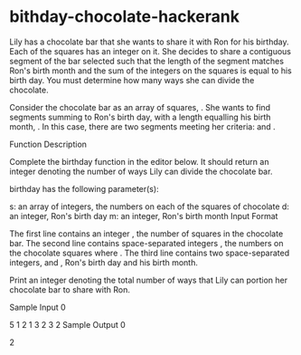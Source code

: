 # bithday-chocolate-hackerank

Lily has a chocolate bar that she wants to share it with Ron for his birthday. Each of the squares has an integer on it. She decides to share a contiguous segment of the bar selected such that the length of the segment matches Ron's birth month and the sum of the integers on the squares is equal to his birth day. You must determine how many ways she can divide the chocolate.

Consider the chocolate bar as an array of squares, . She wants to find segments summing to Ron's birth day,  with a length equalling his birth month, . In this case, there are two segments meeting her criteria:  and .

Function Description

Complete the birthday function in the editor below. It should return an integer denoting the number of ways Lily can divide the chocolate bar.

birthday has the following parameter(s):

s: an array of integers, the numbers on each of the squares of chocolate
d: an integer, Ron's birth day
m: an integer, Ron's birth month
Input Format

The first line contains an integer , the number of squares in the chocolate bar.
The second line contains  space-separated integers , the numbers on the chocolate squares where .
The third line contains two space-separated integers,  and , Ron's birth day and his birth month.

Print an integer denoting the total number of ways that Lily can portion her chocolate bar to share with Ron.

Sample Input 0

5
1 2 1 3 2
3 2
Sample Output 0

2
